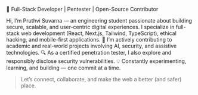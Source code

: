 🚀 Full-Stack Developer | Pentester | Open-Source Contributor

Hi, I’m Pruthvi Suvarna — an engineering student passionate about building secure, scalable, and user-centric digital experiences. I specialize in full-stack web development (React, Next.js, Tailwind, TypeScript), ethical hacking, and mobile-first applications.
📌 I’m actively contributing to academic and real-world projects involving AI, security, and assistive technologies.
🔍 As a certified penetration tester, I also explore and responsibly disclose security vulnerabilities.
💡 Constantly experimenting, learning, and building — one commit at a time.

> Let’s connect, collaborate, and make the web a better (and safer) place.
